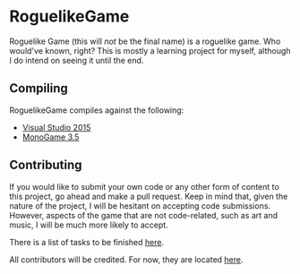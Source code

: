# RoguelikeGame

Roguelike Game (this will *not* be the final name) is a roguelike game. Who would've known, right? This is mostly a learning project for myself, although I do intend on seeing it until the end.

## Compiling

RoguelikeGame compiles against the following:

* [Visual Studio 2015](https://www.visualstudio.com/downloads/)
* [MonoGame 3.5](http://www.monogame.net/)

## Contributing

If you would like to submit your own code or any other form of content to this project, go ahead and make a pull request. Keep in mind that, given the nature of the project, I will be hesitant on accepting code submissions. However, aspects of the game that are not code-related, such as art and music, I will be much more likely to accept.

There is a list of tasks to be finished [here](https://github.com/StefenSharkey/RoguelikeGame/wiki/Completion-TODO-List).

All contributors will be credited. For now, they are located [here](https://github.com/StefenSharkey/RoguelikeGame/wiki/Contributors).
